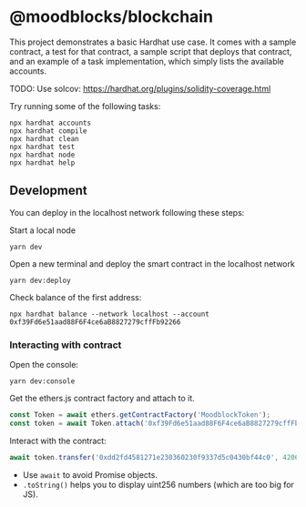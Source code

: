 # @moodblocks/blockchain

This project demonstrates a basic Hardhat use case. It comes with a sample contract, a test for that contract, a sample script that deploys that contract, and an example of a task implementation, which simply lists the available accounts.

TODO: Use solcov: https://hardhat.org/plugins/solidity-coverage.html

Try running some of the following tasks:

```shell
npx hardhat accounts
npx hardhat compile
npx hardhat clean
npx hardhat test
npx hardhat node
npx hardhat help
```

## Development

You can deploy in the localhost network following these steps:

Start a local node

`yarn dev`

Open a new terminal and deploy the smart contract in the localhost network

`yarn dev:deploy`

Check balance of the first address:

`npx hardhat balance --network localhost --account 0xf39Fd6e51aad88F6F4ce6aB8827279cffFb92266`

### Interacting with contract

Open the console:

`yarn dev:console`

Get the ethers.js contract factory and attach to it.

```js
const Token = await ethers.getContractFactory('MoodblockToken');
const token = await Token.attach('0xf39Fd6e51aad88F6F4ce6aB8827279cffFb92266');
```

Interact with the contract:

```js
await token.transfer('0xdd2fd4581271e230360230f9337d5c0430bf44c0', 42069);
```

- Use `await` to avoid Promise objects.
- `.toString()` helps you to display uint256 numbers (which are too big for JS).
